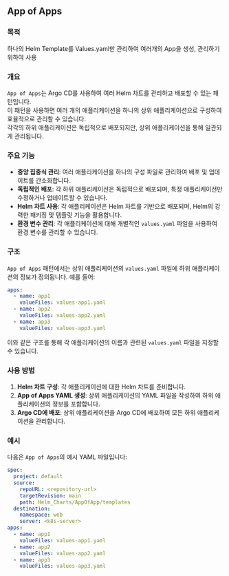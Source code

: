 ## App of Apps

### 목적
하나의 Helm Template를 Values.yaml만 관리하여 여러개의 App을 생성, 관리하기 위하여 사용

### 개요
`App of Apps`는 Argo CD를 사용하여 여러 Helm 차트를 관리하고 배포할 수 있는 패턴입니다.   
이 패턴을 사용하면 여러 개의 애플리케이션을 하나의 상위 애플리케이션으로 구성하여 효율적으로 관리할 수 있습니다.    
각각의 하위 애플리케이션은 독립적으로 배포되지만, 상위 애플리케이션을 통해 일관되게 관리됩니다.

### 주요 기능
- **중앙 집중식 관리**: 여러 애플리케이션을 하나의 구성 파일로 관리하여 배포 및 업데이트를 간소화합니다.
- **독립적인 배포**: 각 하위 애플리케이션은 독립적으로 배포되며, 특정 애플리케이션만 수정하거나 업데이트할 수 있습니다.
- **Helm 차트 사용**: 각 애플리케이션은 Helm 차트를 기반으로 배포되며, Helm의 강력한 패키징 및 템플릿 기능을 활용합니다.
- **환경 변수 관리**: 각 애플리케이션에 대해 개별적인 `values.yaml` 파일을 사용하여 환경 변수를 관리할 수 있습니다.

### 구조
`App of Apps` 패턴에서는 상위 애플리케이션의 `values.yaml` 파일에 하위 애플리케이션의 정보가 정의됩니다. 예를 들어:

```yaml
apps:
  - name: app1
    valueFiles: values-app1.yaml
  - name: app2
    valueFiles: values-app2.yaml
  - name: app3
    valueFiles: values-app3.yaml
```
이와 같은 구조를 통해 각 애플리케이션의 이름과 관련된 `values.yaml` 파일을 지정할 수 있습니다.

### 사용 방법
1. **Helm 차트 구성**: 각 애플리케이션에 대한 Helm 차트를 준비합니다.
2. **App of Apps YAML 생성**: 상위 애플리케이션의 YAML 파일을 작성하여 하위 애플리케이션의 정보를 포함합니다.
3. **Argo CD에 배포**: 상위 애플리케이션을 Argo CD에 배포하여 모든 하위 애플리케이션을 관리합니다.

### 예시
다음은 `App of Apps`의 예시 YAML 파일입니다:
```yaml
spec:
  project: default
  source:
    repoURL: <repository-url>
    targetRevision: main
    path: Helm_Charts/AppOfApp/templates
  destination:
    namespace: web
    server: <k8s-server>
apps:
  - name: app1
    valueFiles: values-app1.yaml
  - name: app2
    valueFiles: values-app2.yaml
  - name: app3
    valueFiles: values-app3.yaml
```

